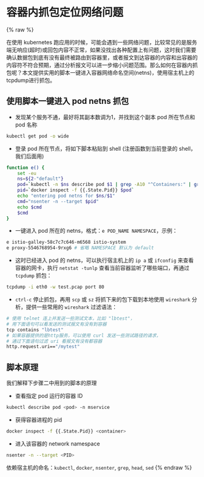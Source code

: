 # 容器内抓包定位网络问题
{% raw %}

在使用 kubernetes 跑应用的时候，可能会遇到一些网络问题，比较常见的是服务端无响应(超时)或回包内容不正常，如果没找出各种配置上有问题，这时我们需要确认数据包到底有没有最终被路由到容器里，或者报文到达容器的内容和出容器的内容符不符合预期，通过分析报文可以进一步缩小问题范围。那么如何在容器内抓包呢？本文提供实用的脚本一键进入容器网络命名空间(netns)，使用宿主机上的tcpdump进行抓包。

## 使用脚本一键进入 pod netns 抓包
- 发现某个服务不通，最好将其副本数调为1，并找到这个副本 pod 所在节点和 pod 名称

``` bash
kubectl get pod -o wide
```
- 登录 pod 所在节点，将如下脚本粘贴到 shell (注册函数到当前登录的 shell，我们后面用)

``` bash
function e() {
    set -eu
    ns=${2-"default"}
    pod=`kubectl -n $ns describe pod $1 | grep -A10 "^Containers:" | grep -Eo 'docker://.*$' | head -n 1 | sed 's/docker:\/\/\(.*\)$/\1/'`
    pid=`docker inspect -f {{.State.Pid}} $pod`
    echo "entering pod netns for $ns/$1"
    cmd="nsenter -n --target $pid"
    echo $cmd
    $cmd
}
```
- 一键进入 pod 所在的 netns，格式：`e POD_NAME NAMESPACE`，示例：

``` bash
e istio-galley-58c7c7c646-m6568 istio-system
e proxy-5546768954-9rxg6 # 省略 NAMESPACE 默认为 default
```
- 这时已经进入 pod 的 netns，可以执行宿主机上的 `ip a` 或 `ifconfig` 来查看容器的网卡，执行 `netstat -tunlp` 查看当前容器监听了哪些端口，再通过 `tcpdump` 抓包：

``` bash
tcpdump -i eth0 -w test.pcap port 80
```
- `ctrl-c` 停止抓包，再用 `scp` 或 `sz` 将抓下来的包下载到本地使用 `wireshark` 分析，提供一些常用的 `wireshark` 过滤语法：

``` bash
# 使用 telnet 连上并发送一些测试文本，比如 "lbtest"，
# 用下面语句可以看发送的测试报文有没有到容器
tcp contains "lbtest"
# 如果容器提供的是http服务，可以使用 curl 发送一些测试路径的请求，
# 通过下面语句过滤 uri 看报文有没有都容器
http.request.uri=="/mytest"
```

## 脚本原理

我们解释下步骤二中用到的脚本的原理
- 查看指定 pod 运行的容器 ID

``` bash
kubectl describe pod <pod> -n mservice
```
- 获得容器进程的 pid

``` bash
docker inspect -f {{.State.Pid}} <container>
```
- 进入该容器的 network namespace

``` bash
nsenter -n --target <PID>
```

依赖宿主机的命名：`kubectl`, `docker`, `nsenter`, `grep`, `head`, `sed`
{% endraw %}